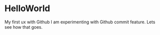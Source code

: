 # HelloWorld
My first ux with Github
I am experimenting with Github commit feature. Lets see how that goes.
